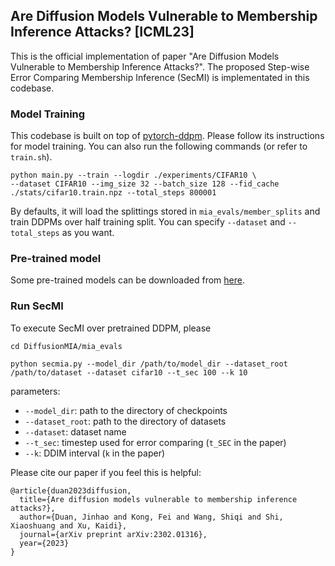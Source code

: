 ## Are Diffusion Models Vulnerable to Membership Inference Attacks? [ICML23]

This is the official implementation of paper "Are Diffusion Models Vulnerable to Membership Inference Attacks?".
The proposed Step-wise Error Comparing Membership Inference (SecMI) is implementated in this codebase.

### Model Training
This codebase is built on top of [pytorch-ddpm](https://github.com/w86763777/pytorch-ddpm). 
Please follow its instructions for model training. You can also run the following commands (or refer to `train.sh`).
```shell
python main.py --train --logdir ./experiments/CIFAR10 \
--dataset CIFAR10 --img_size 32 --batch_size 128 --fid_cache ./stats/cifar10.train.npz --total_steps 800001
```
By defaults, it will load the splittings stored in `mia_evals/member_splits` and train DDPMs over half training split. 
You can specify `--dataset` and `--total_steps` as you want. 

### Pre-trained model

Some pre-trained models can be downloaded from [here](https://drexel0-my.sharepoint.com/:f:/g/personal/jd3734_drexel_edu/EnVid-empkpNvzC_mOfHwv0BpgkDsB_C4RmHO4rIH8BSzw?e=c17NjE).

### Run SecMI

To execute SecMI over pretrained DDPM, please

```cd DiffusionMIA/mia_evals```

```python secmia.py --model_dir /path/to/model_dir --dataset_root /path/to/dataset --dataset cifar10 --t_sec 100 --k 10```

parameters:

- `--model_dir`: path to the directory of checkpoints 
- `--dataset_root`: path to the directory of datasets
- `--dataset`: dataset name
- `--t_sec`: timestep used for error comparing (`t_SEC` in the paper)
- `--k`: DDIM interval (`k` in the paper)

Please cite our paper if you feel this is helpful:
```
@article{duan2023diffusion,
  title={Are diffusion models vulnerable to membership inference attacks?},
  author={Duan, Jinhao and Kong, Fei and Wang, Shiqi and Shi, Xiaoshuang and Xu, Kaidi},
  journal={arXiv preprint arXiv:2302.01316},
  year={2023}
}
```